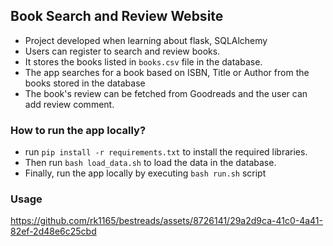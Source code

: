 ## Book Search and Review Website

- Project developed when learning about flask, SQLAlchemy
- Users can register to search and review books.
- It stores the books listed in `books.csv` file in the database.
- The app searches for a book based on ISBN, Title or Author from the books stored in the database
- The book's review can be fetched from Goodreads and the user can add review comment.

### How to run the app locally?
- run `pip install -r requirements.txt` to install the required libraries.
- Then run `bash load_data.sh` to load the data in the database.
- Finally, run the app locally by executing `bash run.sh` script

### Usage

https://github.com/rk1165/bestreads/assets/8726141/29a2d9ca-41c0-4a41-82ef-2d48e6c25cbd

